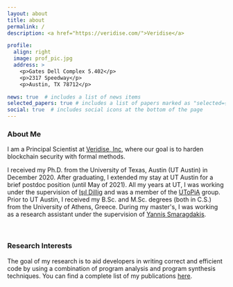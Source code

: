 ```yaml
---
layout: about
title: about
permalink: /
description: <a href="https://veridise.com/">Veridise</a>

profile:
  align: right
  image: prof_pic.jpg
  address: >
    <p>Gates Dell Complex 5.402</p>
    <p>2317 Speedway</p>
    <p>Austin, TX 78712</p>

news: true  # includes a list of news items
selected_papers: true # includes a list of papers marked as "selected={true}"
social: true  # includes social icons at the bottom of the page
---
```


### About Me

I am a Principal Scientist at [Veridise, Inc](https://veridise.com/),
where our goal is to harden blockchain security with formal methods.

I received my Ph.D. from the University of Texas, Austin (UT Austin)
in December 2020. After graduating, I extended my stay at UT Austin
for a brief postdoc position (until May of 2021). All my years at UT,
I was working under the supervision of [Işıl
Dillig](https://www.cs.utexas.edu/~isil/) and was a member of the
[UToPiA](https://utopia.cs.utexas.edu/) group. Prior to UT Austin, I
received my B.Sc. and M.Sc. degrees (both in C.S.)  from the
University of Athens, Greece. During my master's, I was working as a
research assistant under the supervision of [Yannis
Smaragdakis](http://yanniss.github.io/).

 <br/>

### Research Interests

The goal of my research is to aid developers in writing correct and
efficient code by using a combination of program analysis and program
synthesis techniques. You can find a complete list of my publications
[here](/publications).

<!--
Write your biography here. Tell the world about yourself. Link to your favorite [subreddit](http://reddit.com). You can put a picture in, too. The code is already in, just name your picture `prof_pic.jpg` and put it in the `img/` folder.

Put your address / P.O. box / other info right below your picture. You can also disable any these elements by editing `profile` property of the YAML header of your `_pages/about.md`. Edit `_bibliography/papers.bib` and Jekyll will render your [publications page](/al-folio/publications/) automatically.

Link to your social media connections, too. This theme is set up to use [Font Awesome icons](http://fortawesome.github.io/Font-Awesome/) and [Academicons](https://jpswalsh.github.io/academicons/), like the ones below. Add your Facebook, Twitter, LinkedIn, Google Scholar, or just disable all of them.
-->
